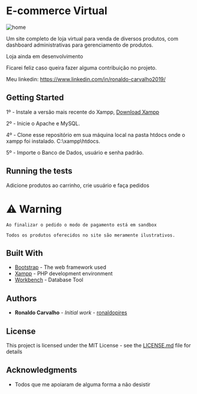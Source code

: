 # E-commerce Virtual

![home](https://i.ibb.co/2tY1N8W/loja.jpg)

Um site completo de loja virtual para venda de diversos produtos, com dashboard administrativas para gerenciamento de produtos.

Loja ainda em desenvolvimento

Ficarei feliz caso queira fazer alguma contribuição no projeto.

Meu linkedin: https://www.linkedin.com/in/ronaldo-carvalho2019/

## Getting Started

1º - Instale a versão mais recente do Xampp, [Download Xampp](https://www.apachefriends.org/pt_br/index.html)

2º - Inicie o Apache e MySQL.

4º - Clone esse repositório em sua máquina local na pasta htdocs onde o xampp foi instalado. C:\xampp\htdocs.

5º - Importe o Banco de Dados, usuário e senha padrão.

## Running the tests

Adicione produtos ao carrinho, crie usuário e faça pedidos

# :warning: Warning

```
Ao finalizar o pedido o modo de pagamento está em sandbox

Todos os produtos oferecidos no site são meramente ilustrativos.

```

## Built With

* [Bootstrap](https://getbootstrap.com.br) - The web framework used
* [Xampp](https://www.apachefriends.org/pt_br/index.html) - PHP development environment
* [Workbench](https://www.mysql.com/products/workbench/) - Database Tool

## Authors

* **Ronaldo Carvalho** - *Initial work* - [ronaldopires](https://github.com/ronaldopires)

## License

This project is licensed under the MIT License - see the [LICENSE.md](LICENSE.md) file for details

## Acknowledgments

* Todos que me apoiaram de alguma forma a não desistir
